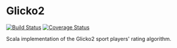 # Glicko2

[![Build Status](https://travis-ci.org/forwardloop/glicko2s.png)](https://travis-ci.org/forwardloop/glicko2s)
[![Coverage Status](https://coveralls.io/repos/github/forwardloop/glicko2s/badge.svg?branch=master)](https://coveralls.io/github/forwardloop/glicko2s?branch=master)

Scala implementation of the Glicko2 sport players' rating algorithm. 

